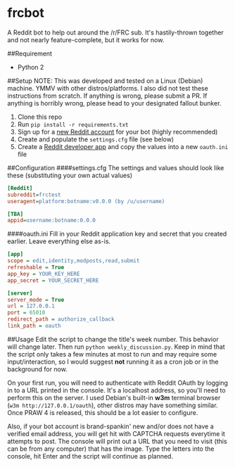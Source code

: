 # frcbot
A Reddit bot to help out around the /r/FRC sub. It's hastily-thrown together and not nearly feature-complete, but it works for now.

##Requirement
- Python 2

##Setup
NOTE: This was developed and tested on a Linux (Debian) machine. YMMV with other distros/platforms. I also did not test these instructions from scratch. If anything is wrong, please submit a PR. If anything is horribly wrong, please head to your designated fallout bunker.

1. Clone this repo
2. Run `pip install -r requirements.txt`
3. Sign up for a [new Reddit account](https://www.reddit.com/login) for your bot (highly recommended)
4. Create and populate the `settings.cfg` file (see below)
5. Create a [Reddit developer app](https://www.reddit.com/prefs/apps/) and copy the values into a new `oauth.ini` file

##Configuration
####settings.cfg
The settings and values should look like these (substituting your own actual values)
```ini
[Reddit]
subreddit=frctest
useragent=platform:botname:v0.0.0 (by /u/username)

[TBA]
appid=username:botname:0.0.0
```

####oauth.ini
Fill in your Reddit application key and secret that you created earlier. Leave everything else as-is.
```ini
[app]
scope = edit,identity,modposts,read,submit
refreshable = True
app_key = YOUR_KEY_HERE
app_secret = YOUR_SECRET_HERE

[server]
server_mode = True
url = 127.0.0.1
port = 65010
redirect_path = authorize_callback
link_path = oauth
```

##Usage
Edit the script to change the title's week number. This behavior will change later. Then run `python weekly_discussion.py`. Keep in mind that the script only takes a few minutes at most to run and may require some input/interaction, so I would suggest **not** running it as a cron job or in the background for now.

On your first run, you will need to authenticate with Reddit OAuth by logging in to a URL printed in the console. It's a localhost address, so you'll need to perform this on the server. I used Debian's built-in **w3m** terminal browser (`w3m http://127.0.0.1/oauth`), other distros may have something similar. Once PRAW 4 is released, this should be a lot easier to configure.

Also, if your bot account is brand-spankin' new and/or does not have a verified email address, you will get hit with CAPTCHA requests everytime it attempts to post. The console will print out a URL that you need to visit (this can be from any computer) that has the image. Type the letters into the console, hit Enter and the script will continue as planned.
